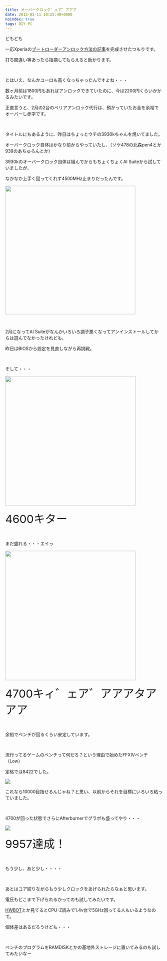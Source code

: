 ```yaml
---
title: オーバークロック゛ェア゛アアア
date: 2013-03-11 10:25:40+0900
noindex: true
tags: DIY PC
---
```

<p>どもども</p>
<p>一応Xperiaの<a href="http://www5.pf-x.net/~tosainu/index.php/page/omnius">ブートローダーアンロック方法の記事</a>を完成させたつもりです。</p>
<p>打ち間違い等あったら指摘してもらえると助かります。</p>
<p>&nbsp;</p>
<p>とはいえ、なんかユーロも高くなっちゃったんですよね・・・</p>
<p>数ヶ月前は1800円もあればアンロックできていたのに、今は2200円くらいかかるみたいです。</p>
<p>正直言うと、2月の2台のペリアアンロック代行は、預かっていたお金を余裕でオーバーし赤字です。</p>
<p>&nbsp;</p>
<p>タイトルにもあるように、昨日はちょっとウチの3930kちゃんを焼いてました。</p>
<p>オーバークロック自体はかなり前からやっていたし、（ソケ478の北森pen4とか939のあちゅろんとか）</p>
<p>3930kのオーバークロック自体は組んでからもちょくちょくAI Suiteから試していましたが、</p>
<p>なかなか上手く回ってくれず4500MHz止まりだったんです。</p>
<p><img src="https://lh5.googleusercontent.com/-hurYFkX2ios/UT0joYRKdFI/AAAAAAAABoE/M9jRYfnJJMQ/s800/4500.png" height="411" width="416" /></p>
<p>&nbsp;</p>
<p>2月になってAI Suiteがなんかいろいろ調子悪くなってアンインストールしてからは遊んでなかったけれども、</p>
<p>昨日はBIOSから設定を見直しながら再挑戦。</p>
<p>&nbsp;</p>
<p>そして・・・</p>
<p><img src="https://lh6.googleusercontent.com/--AOkGzmB9Xg/UT0jqNLgOHI/AAAAAAAABoU/SxdF2PbUkhA/s800/4600.png" height="414" width="417" /></p>
<p><span style="font-size:36px;">4600キター</span></p>
<p>&nbsp;</p>
<p>まだ盛れる・・・エイっ</p>
<p><img src="https://lh3.googleusercontent.com/-TgX4SvrMglA/UT0jrF9hGJI/AAAAAAAABoc/cstv4CRK3-s/s800/4700.png" height="414" width="417" /></p>
<p><span style="font-size:36px;">4700キィ゛ェア゛アアアタアアア</span></p>
<p>&nbsp;</p>
<p>余裕でベンチが回るくらい安定しています。</p>
<p>&nbsp;</p>
<p>流行ってるゲームのベンチって何だろ？という理由で始めたFFXIVベンチ（Low）</p>
<p>定格では8422でした。</p>
<p><img src="https://lh6.googleusercontent.com/-uI8caUYIwIA/UT0maFHYalI/AAAAAAAABpM/9NvLlGxiVyE/s640/FFXIV%2520Bench%252020130103.png" /></p>
<p>これなら10000目指せるんじゃね？と思い、以前からそれを目標にいろいろ粘っていました。</p>
<p>&nbsp;</p>
<p>4700が回った状態でさらにAfterburnerでグラボも盛ってやり・・・</p>
<p><img src="https://lh6.googleusercontent.com/-LPtIIbrEQv4/UT0j31wB0EI/AAAAAAAABpE/iEn8OO9R3RQ/s640/ffbenchlow%25209957%252020130310.png" /></p>
<p><span style="font-size:36px;">9957達成！</span></p>
<p>&nbsp;</p>
<p>もう少し、あと少し・・・・</p>
<p>&nbsp;</p>
<p>あとはコア絞りながらもう少しクロックをあげられたらなぁと思います。</p>
<p>電圧もどこまで下げられるかってのも試してみたいです。</p>
<p><a href="http://hwbot.org/">HWBOT</a>とか見てるとCPU-Z読みで1.4v台で5GHz回ってる人もいるようなので。</p>
<p>個体差はあるだろうけども・・・</p>
<p>&nbsp;</p>
<p>ベンチのプログラムをRAMDISKとかの基地外ストレージに置いてみるのも試してみたいなー</p>
<p>&nbsp;</p>
<p>&nbsp;</p>
